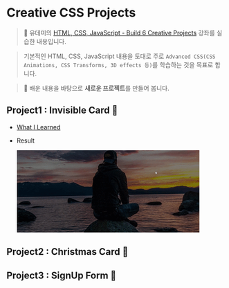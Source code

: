 # Creative CSS Projects
> 📕 유데미의 [HTML, CSS, JavaScript - Build 6 Creative Projects](https://www.udemy.com/course/html-css-javascript-course-build-6-creative-projects/) 강좌를 실습한 내용입니다. 

> 기본적인 HTML, CSS, JavaScript 내용을 토대로 주로 `Advanced CSS(CSS Animations, CSS Transforms, 3D effects 등)`를 학습하는 것을 목표로 합니다.       

> 📘 배운 내용을 바탕으로 **새로운 프로젝트**를 만들어 봅니다. 

## Project1 : Invisible Card 📕
- [What I Learned](project1_invisible_card/WIL.md)
- Result
  
    ![ResultView](./image/invisibleCard.gif)

## Project2 : Christmas Card 📘

## Project3 : SignUp Form 📕
